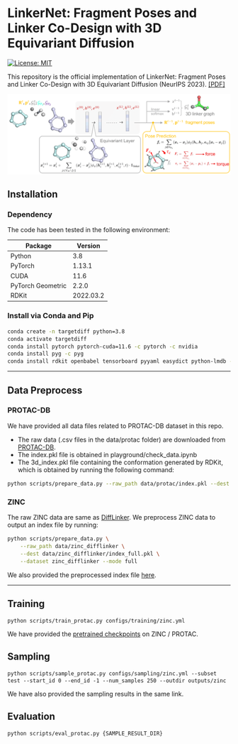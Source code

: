 # LinkerNet: Fragment Poses and Linker Co-Design with 3D Equivariant Diffusion

[![License: MIT](https://img.shields.io/badge/License-MIT-yellow.svg)](https://github.com/guanjq/targetdiff/blob/main/LICIENCE)


This repository is the official implementation of LinkerNet: Fragment Poses and Linker Co-Design with 3D Equivariant Diffusion (NeurIPS 2023). [[PDF]](https://openreview.net/forum?id=6EaLIw3W7c) 

<p align="center">
  <img src="assets/overview.png" /> 
</p>

## Installation

### Dependency

The code has been tested in the following environment:


| Package           | Version   |
|-------------------|-----------|
| Python            | 3.8       |
| PyTorch           | 1.13.1    |
| CUDA              | 11.6      |
| PyTorch Geometric | 2.2.0     |
| RDKit             | 2022.03.2 |

### Install via Conda and Pip
```bash
conda create -n targetdiff python=3.8
conda activate targetdiff
conda install pytorch pytorch-cuda=11.6 -c pytorch -c nvidia
conda install pyg -c pyg
conda install rdkit openbabel tensorboard pyyaml easydict python-lmdb -c conda-forge
```

---
## Data Preprocess

### PROTAC-DB

We have provided all data files related to PROTAC-DB dataset in this repo. 
* The raw data (.csv files in the data/protac folder) are downloaded from [PROTAC-DB](http://cadd.zju.edu.cn/protacdb/).
* The index.pkl file is obtained in playground/check_data.ipynb
* The 3d_index.pkl file containing the conformation generated by RDKit, which is obtained by running the following command:

```bash
python scripts/prepare_data.py --raw_path data/protac/index.pkl --dest data/protac/3d_index.pkl
```

### ZINC

The raw ZINC data are same as [DiffLinker](https://zenodo.org/records/7121271).
We preprocess ZINC data to output an index file by running:
```bash
python scripts/prepare_data.py \
    --raw_path data/zinc_difflinker \
    --dest data/zinc_difflinker/index_full.pkl \
    --dataset zinc_difflinker --mode full
```
We also provided the preprocessed index file [here](https://drive.google.com/drive/folders/1C1srELCCNJLk8v1smjvmbE-xYvnog5jU?usp=sharing).

---
## Training
    python scripts/train_protac.py configs/training/zinc.yml

We have provided the [pretrained checkpoints](https://drive.google.com/drive/folders/1C1srELCCNJLk8v1smjvmbE-xYvnog5jU?usp=sharing) on ZINC / PROTAC. 

## Sampling
    python scripts/sample_protac.py configs/sampling/zinc.yml --subset test --start_id 0 --end_id -1 --num_samples 250 --outdir outputs/zinc

We have also provided the sampling results in the same link.


## Evaluation
    python scripts/eval_protac.py {SAMPLE_RESULT_DIR}

